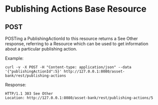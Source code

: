 # Publishing Actions Base Resource
## POST
POSTing a PublishingActionId to this resource returns a See Other response, referring to a Resource which can be used to get information about a particular publishing action.

Example:
```
curl -v -X POST -H "Content-type: application/json" --data '{"publishingActionId":5}' http://127.0.0.1:8080/asset-bank/rest/publishing-actions
```

Response:
```
HTTP/1.1 303 See Other
Location: http://127.0.0.1:8080/asset-bank/rest/publishing-actions/5
```
